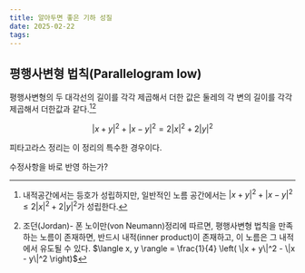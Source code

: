 ```yaml
---
title: 알아두면 좋은 기하 성질
date: 2025-02-22
tags: 
---
```

## 평행사변형 법칙(Parallelogram low)
평행사변형의 두 대각선의 길이를 각각 제곱해서 더한 값은 둘레의 각 변의 길이를 각각 제곱해서 더한값과 같다.[^1][^2]

$$
| x+y |^2 + | x - y |^2 = 2 | x |^2 + 2 | y |^2
$$

피타고라스 정리는 이 정리의 특수한 경우이다.

수정사항을 바로 반영 하는가?

[^1]: 내적공간에서는 등호가 성립하지만, 일반적인 노름 공간에서는 $| x+y |^2 + | x - y |^2 \leq 2 | x |^2 + 2 | y |^2$가 성립한다.
[^2]: 조던(Jordan)- 폰 노이만(von Neumann)정리에 따르면, 평행사변형 법칙을 만족하는 노름이 존재하면, 반드시 내적(inner product)이 존재하고, 이 노름은 그 내적에서 유도될 수 있다. $\langle x, y \rangle = \frac{1}{4} \left( \|x + y\|^2 - \|x - y\|^2 \right)$ 